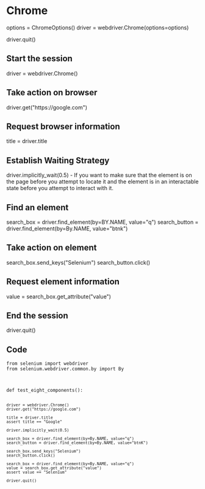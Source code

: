 
<h1>Chrome</h1>
  options = ChromeOptions()
  driver = webdriver.Chrome(options=options)
  
  driver.quit()
  
  
  
<h2>Start the session</h2>
 driver = webdriver.Chrome()
  
<h2>Take action on browser</h2>
 driver.get("https://google.com")
  
<h2>Request browser information</h2>
 title = driver.title
 
<h2>Establish Waiting Strategy</h2>
 driver.implicitly_wait(0.5)
 - If you want to make sure that the element is on the page before you attempt to locate it and the element is in an interactable state before you attempt to interact with it.

<h2>Find an element</h2>
search_box = driver.find_element(by=BY.NAME, value="q")
search_button = driver.find_element(by=By.NAME, value="btnk")

<h2>Take action on element</h2>
search_box.send_keys("Selenium")
search_button.click()

<h2>Request element information</h2>
value = search_box.get_attribute("value")

<h2>End the session</h2>
driver.quit()





<h2>Code</h2>
<pre><code>from selenium import webdriver
from selenium.webdriver.common.by import By
<br><br>
def test_eight_components():

    driver = webdriver.Chrome()
    driver.get("https://google.com")

    title = driver.title
    assert title == "Google"

    driver.implicitly_wait(0.5)

    search_box = driver.find_element(by=By.NAME, value="q")
    search_button = driver.find_element(by=By.NAME, value="btnK")

    search_box.send_keys("Selenium")
    search_button.click()

    search_box = driver.find_element(by=By.NAME, value="q")
    value = search_box.get_attribute("value")
    assert value == "Selenium"

    driver.quit()

